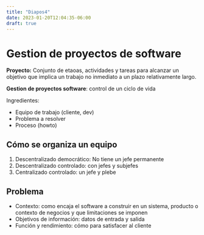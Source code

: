 ```yaml
---
title: "Diapos4"
date: 2023-01-20T12:04:35-06:00
draft: true
---
```


# Gestion de proyectos de software

**Proyecto:** Conjunto de etaoas, actividades y tareas  para alcanzar un objetivo que implica un trabajo no inmediato a un plazo relativamente largo.

**Gestion de proyectos software**: control de un ciclo de vida

Ingredientes:
+ Equipo de trabajo (cliente, dev)
+ Problema a resolver
+ Proceso (howto)

## Cómo se organiza un equipo

1. Descentralizado democrático: No tiene un jefe permanente
1. Descentralizado controlado: con jefes y subjefes
1. Centralizado controlado: un jefe y plebe

## Problema

+ Contexto: como encaja el software a construir en un sistema, producto o contexto de negocios y que limitaciones se imponen
+ Objetivos de información: datos de entrada y salida
+ Función y rendimiento:  cómo para satisfacer al cliente

